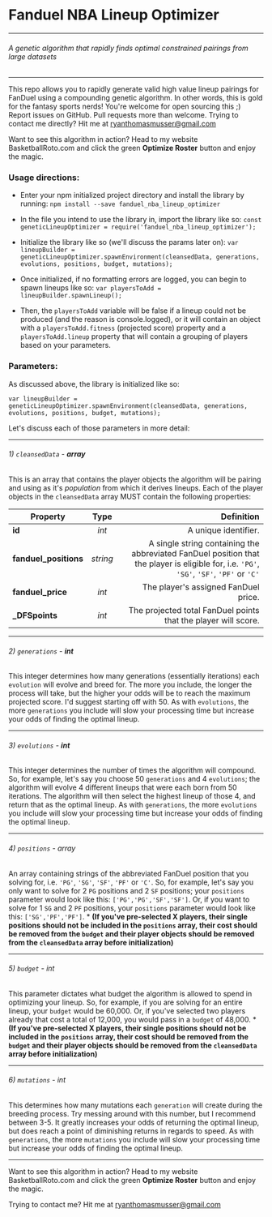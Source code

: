 # Fanduel NBA Lineup Optimizer
___
###### A genetic algorithm that rapidly finds optimal constrained pairings from large datasets
___
This repo allows you to rapidly generate valid high value lineup pairings for FanDuel using a compounding genetic algorithm. In other words, this is gold for the fantasy sports nerds! You're welcome for open sourcing this ;) Report issues on GitHub. Pull requests more than welcome. Trying to contact me directly? Hit me at ryanthomasmusser@gmail.com

Want to see this algorithm in action? Head to my website BasketballRoto.com and click the green __Optimize Roster__ button and enjoy the magic.

### Usage directions:
- Enter your npm initialized project directory and install the library by running:
  `npm install --save fanduel_nba_lineup_optimizer`

- In the file you intend to use the library in, import the library like so:
 `const geneticLineupOptimizer = require('fanduel_nba_lineup_optimizer');`

- Initialize the library like so (we'll discuss the params later on):
`var lineupBuilder = geneticLineupOptimizer.spawnEnvironment(cleansedData, generations, evolutions, positions, budget, mutations);`

- Once initialized, if no formatting errors are logged, you can begin to spawn lineups like so:
`var playersToAdd = lineupBuilder.spawnLineup();`

- Then, the `playersToAdd` variable will be false if a lineup could not be produced (and the reason is console.logged), or it will contain an object with a `playersToAdd.fitness` (projected score) property and a `playersToAdd.lineup` property that will contain a grouping of players based on your parameters.

### Parameters:

As discussed above, the library is initialized like so:

`var lineupBuilder = geneticLineupOptimizer.spawnEnvironment(cleansedData, generations, evolutions, positions, budget, mutations);`

Let's discuss each of those parameters in more detail:
___
###### 1) `cleansedData` - **array**
This is an array that contains the player objects the algorithm will be pairing and using as it's _population_ from which it derives lineups. Each of the player objects in the `cleansedData` array MUST contain the following properties:

| Property      | Type       | Definition  |
| ------------- |:----------:| ------------:|
| **id**      | _int_ | A unique identifier. |
| **fanduel_positions**      | _string_   | A single string containing the abbreviated FanDuel position that the player is eligible for, i.e. `'PG'`, `'SG'`, `'SF'`, `'PF'` or `'C'` |
| **fanduel_price** | _int_   | The player's assigned FanDuel price. |
|  **_DFSpoints** | _int_   | The projected total FanDuel points that the player will score. |


___
###### 2) `generations` - **int**
This integer determines how many generations (essentially iterations) each `evolution` will evolve and breed for. The more you include, the longer the process will take, but the higher your odds will be to reach the maximum projected score. I'd suggest starting off with 50. As with `evolutions`, the more `generations` you include will slow your processing time but increase your odds of finding the optimal lineup.
___
###### 3) `evolutions` - **int**
This integer determines the number of times the algorithm will compound. So, for example, let's say you choose 50 `generations` and 4 `evolutions`; the algorithm will evolve 4 different lineups that were each born from 50 iterations. The algorithm will then select the highest lineup of those 4, and return that as the optimal lineup. As with `generations`, the more `evolutions` you include will slow your processing time but increase your odds of finding the optimal lineup.
___
###### 4) `positions` - array
An array containing strings of the abbreviated FanDuel position that you solving for, i.e. `'PG'`, `'SG'`, `'SF'`, `'PF'` or `'C'`. So, for example, let's say you only want to solve for 2 `PG` positions and 2 `SF` positions; your `positions` parameter would look like this: `['PG','PG','SF','SF']`. Or, if you want to solve for 1 `SG` and 2 `PF` positions, your `positions` parameter would look like this: `['SG','PF','PF']`. * **(If you've pre-selected X players, their single positions should not be included in the `positions` array, their cost should be removed from the `budget` and their player objects should be removed from the `cleansedData` array before initialization)**
___
###### 5) `budget` - int
This parameter dictates what budget the algorithm is allowed to spend in optimizing your lineup. So, for example, if you are solving for an entire lineup, your `budget` would be 60,000. Or, if you've selected two players already that cost a total of 12,000, you would pass in a `budget` of 48,000. * **(If you've pre-selected X players, their single positions should not be included in the `positions` array, their cost should be removed from the `budget` and their player objects should be removed from the `cleansedData` array before initialization)**
___
###### 6) `mutations` - int
This determines how many mutations each `generation` will create during the breeding process. Try messing around with this number, but I recommend between 3-5. It greatly increases your odds of returning the optimal lineup, but does reach a point of diminishing returns in regards to speed.  As with `generations`, the more `mutations` you include will slow your processing time but increase your odds of finding the optimal lineup.
___
Want to see this algorithm in action? Head to my website BasketballRoto.com and click the green __Optimize Roster__ button and enjoy the magic.

Trying to contact me? Hit me at ryanthomasmusser@gmail.com
